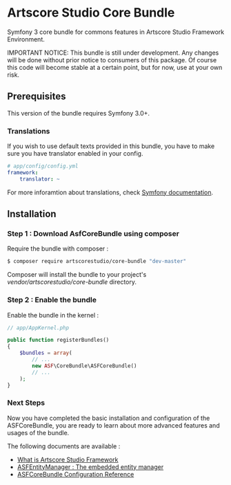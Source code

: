# Artscore Studio Core Bundle

Symfony 3 core bundle for commons features in Artscore Studio Framework Environment.

IMPORTANT NOTICE: This bundle is still under development. Any changes will be done without prior notice to consumers of this package. Of course this code will become stable at a certain point, but for now, use at your own risk.

## Prerequisites

This version of the bundle requires Symfony 3.0+.

### Translations

If you wish to use default texts provided in this bundle, you have to make sure you have translator enabled in your config.

```yaml
# app/config/config.yml
framework:
    translator: ~
```

For more inforamtion about translations, check [Symfony documentation](https://symfony.com/doc/current/book/translation.html).

## Installation

### Step 1 : Download AsfCoreBundle using composer

Require the bundle with composer :

```bash
$ composer require artscorestudio/core-bundle "dev-master"
```

Composer will install the bundle to your project's *vendor/artscorestudio/core-bundle* directory.

### Step 2 : Enable the bundle

Enable the bundle in the kernel :

```php
// app/AppKernel.php

public function registerBundles()
{
	$bundles = array(
		// ...
		new ASF\CoreBundle\ASFCoreBundle()
		// ...
	);
}
```

### Next Steps

Now you have completed the basic installation and configuration of the ASFCoreBundle, you are ready to learn about more advanced features and usages of the bundle.

The following documents are available :

* [What is Artscore Studio Framework](framework.md)
* [ASFEntityManager : The embedded entity manager](entity-manager.md)
* [ASFCoreBundle Configuration Reference](configuration.md)
